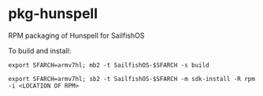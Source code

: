 # pkg-hunspell

RPM packaging of Hunspell for SailfishOS

To build and install:

```
export SFARCH=armv7hl; mb2 -t SailfishOS-$SFARCH -s build

export SFARCH=armv7hl; sb2 -t SailfishOS-$SFARCH -m sdk-install -R rpm -i <LOCATION OF RPM>
```

